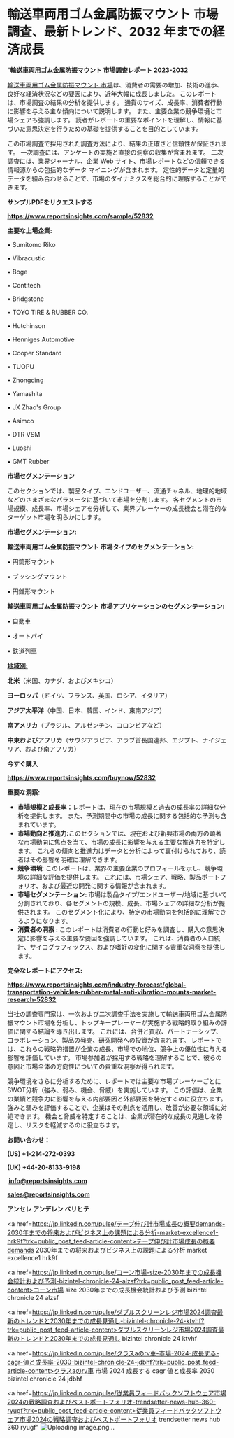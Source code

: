 # 輸送車両用ゴム金属防振マウント 市場調査、最新トレンド、2032 年までの経済成長

"<strong>輸送車両用ゴム金属防振マウント 市場調査レポート 2023-2032</strong>

<a href=https://www.reportsinsights.com/sample/52832>輸送車両用ゴム金属防振マウント 市場</a>は、消費者の需要の増加、技術の進歩、良好な経済状況などの要因により、近年大幅に成長しました。 このレポートは、市場調査の結果の分析を提供します。 通貨のサイズ、成長率、消費者行動に影響を与える主な傾向について説明します。 また、主要企業の競争環境と市場シェアも強調します。 読者がレポートの重要なポイントを理解し、情報に基づいた意思決定を行うための基礎を提供することを目的としています。

この市場調査で採用された調査方法により、結果の正確さと信頼性が保証されます。 一次調査には、アンケートの実施と直接の洞察の収集が含まれます。 二次調査には、業界ジャーナル、企業 Web サイト、市場レポートなどの信頼できる情報源からの包括的なデータ マイニングが含まれます。 定性的データと定量的データを組み合わせることで、市場のダイナミクスを総合的に理解することができます。

<strong><b>サンプルPDFをリクエストする</b></strong>

<a href=https://www.reportsinsights.com/sample/52832><strong><u>https://www.reportsinsights.com/sample/52832</u></strong></a>

<strong>主要な上場企業:</strong>

• Sumitomo Riko

• Vibracustic

• Boge

• Contitech

• Bridgstone

• TOYO TIRE & RUBBER CO.

• Hutchinson

• Henniges Automotive

• Cooper Standard

• TUOPU

• Zhongding

• Yamashita

• JX Zhao's Group

• Asimco

• DTR VSM

• Luoshi

• GMT Rubber

<strong>市場セグメンテーション</strong>

このセクションでは、製品タイプ、エンドユーザー、流通チャネル、地理的地域などのさまざまなパラメータに基づいて市場を分割します。 各セグメントの市場規模、成長率、市場シェアを分析して、業界プレーヤーの成長機会と潜在的なターゲット市場を明らかにします。

<strong><u>市場セグメンテーション</u></strong><strong><u>:</u></strong>

<strong>輸送車両用ゴム金属防振マウント 市場タイプのセグメンテーション:</strong>

• 円筒形マウント

• ブッシングマウント

• 円錐形マウント

<strong>輸送車両用ゴム金属防振マウント 市場アプリケーションのセグメンテーション:</strong>

• 自動車

• オートバイ

• 鉄道列車

<strong><u>地域別</u></strong><strong><u>:</u></strong>

<strong>北米</strong>（米国、カナダ、およびメキシコ）

<strong>ヨーロッパ</strong>（ドイツ、フランス、英国、ロシア、イタリア）

<strong>アジア太平洋</strong>（中国、日本、韓国、インド、東南アジア）

<strong>南アメリカ</strong>（ブラジル、アルゼンチン、コロンビアなど）

<strong>中東およびアフリカ</strong>（サウジアラビア、アラブ首長国連邦、エジプト、ナイジェリア、および南アフリカ）

<strong>今すぐ購入</strong>

<a href=https://www.reportsinsights.com/buynow/52832><strong><u>https://www.reportsinsights.com/buynow/52832</u></strong></a>

<strong>重要な洞察:</strong>
<ul>
  <li><strong>市場規模と成長率：</strong>レポートは、現在の市場規模と過去の成長率の詳細な分析を提供します。 また、予測期間中の市場の成長に関する包括的な予測も含まれています。</li>
  <li><strong>市場動向と推進力:</strong>このセクションでは、現在および新興市場の両方の顕著な市場動向に焦点を当て、市場の成長に影響を与える主要な推進力を特定します。 これらの傾向と推進力はデータと分析によって裏付けられており、読者はその影響を明確に理解できます。</li>
  <li><strong>競争環境</strong>: このレポートは、業界の主要企業のプロフィールを示し、競争環境の詳細な評価を提供します。 これには、市場シェア、戦略、製品ポートフォリオ、および最近の開発に関する情報が含まれます。</li>
  <li><strong>市場セグメンテーション: </strong>市場は製品タイプ/エンドユーザー/地域に基づいて分割されており、各セグメントの規模、成長、市場シェアの詳細な分析が提供されます。 このセグメント化により、特定の市場動向を包括的に理解できるようになります。</li>
  <li><strong>消費者の洞察 : </strong>このレポートは消費者の行動と好みを調査し、購入の意思決定に影響を与える主要な要因を強調しています。 これは、消費者の人口統計、サイコグラフィックス、および嗜好の変化に関する貴重な洞察を提供します。</li>
</ul>
<strong>完全なレポートにアクセス:</strong>

<a href=https://www.reportsinsights.com/industry-forecast/global-transportation-vehicles-rubber-metal-anti-vibration-mounts-market-research-52832><strong><u><b>https://www.reportsinsights.com/industry-forecast/global-transportation-vehicles-rubber-metal-anti-vibration-mounts-market-research-52832</b></u></strong></a>

当社の調査専門家は、一次および二次調査手法を実施して輸送車両用ゴム金属防振マウント市場を分析し、トップキープレーヤーが実施する戦略的取り組みの評価に関する結論を導き出します。 これには、合併と買収、パートナーシップ、コラボレーション、製品の発売、研究開発への投資が含まれます。 レポートでは、これらの戦略的措置が企業の成長、市場での地位、競争上の優位性に与える影響を評価しています。 市場参加者が採用する戦略を理解することで、彼らの意図と市場全体の方向性についての貴重な洞察が得られます。

競争環境をさらに分析するために、レポートでは主要な市場プレーヤーごとにSWOT分析（強み、弱み、機会、脅威）を実施しています。 この評価は、企業の業績と競争力に影響を与える内部要因と外部要因を特定するのに役立ちます。 強みと弱みを評価することで、企業はその利点を活用し、改善が必要な領域に対処できます。 機会と脅威を特定することは、企業が潜在的な成長の見通しを特定し、リスクを軽減するのに役立ちます。

<strong>お問い合わせ：</strong>

<strong>(US) +1-214-272-0393</strong>

<strong>(UK) +44-20-8133-9198</strong>

<strong> </strong><a href=info@reportsinsights.com><strong><u>info@reportsinsights.com</u></strong></a>

<a href=sales@reportsinsights.com><strong><u>sales@reportsinsights.com</u></strong></a>

<strong>アンセレ アンデレン ベリヒテ</strong>

<a href=https://jp.linkedin.com/pulse/テープ伸び計市場成長の概要demands-2030年までの将来およびビジネス上の課題による分析-market-excellence1-hrk9f?trk=public_post_feed-article-content>テープ伸び計市場成長の概要demands 2030年までの将来およびビジネス上の課題による分析 market excellence1 hrk9f</a>

<a href=https://jp.linkedin.com/pulse/コーン市場-size-2030年までの成長機会統計および予測-bizintel-chronicle-24-alzsf?trk=public_post_feed-article-content>コーン市場 size 2030年までの成長機会統計および予測 bizintel chronicle 24 alzsf</a>

<a href=https://jp.linkedin.com/pulse/ダブルスクリーンレジ市場2024調査最新のトレンドと2030年までの成長見通し-bizintel-chronicle-24-ktvhf?trk=public_post_feed-article-content>ダブルスクリーンレジ市場2024調査最新のトレンドと2030年までの成長見通し bizintel chronicle 24 ktvhf</a>

<a href=https://jp.linkedin.com/pulse/クラスaのrv車-市場-2024-成長する-cagr-値と成長率-2030-bizintel-chronicle-24-jdbhf?trk=public_post_feed-article-content>クラスaのrv車 市場 2024 成長する cagr 値と成長率 2030 bizintel chronicle 24 jdbhf</a>

<a href=https://jp.linkedin.com/pulse/従業員フィードバックソフトウェア市場2024の戦略調査およびベストポートフォリオ-trendsetter-news-hub-360-ryugf?trk=public_post_feed-article-content>従業員フィードバックソフトウェア市場2024の戦略調査およびベストポートフォリオ trendsetter news hub 360 ryugf</a>"
![Uploading image.png…]()
